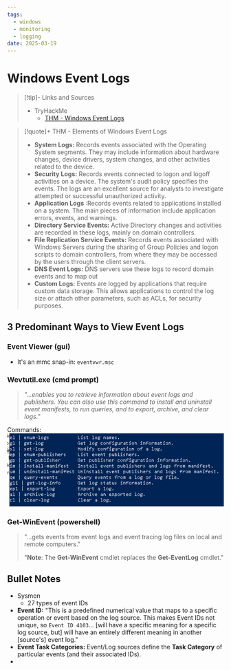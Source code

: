```yaml
---
tags:
  - windows
  - monitoring
  - logging
date: 2025-03-19
---
```

# Windows Event Logs

> [!tip]- Links and Sources
> - TryHackMe
> 	- [THM - Windows Event Logs](https://tryhackme.com/room/windowseventlogs)

> [!quote]+ THM - Elements of Windows Event Logs
> - **System Logs:** Records events associated with the Operating System segments. They may include information about hardware changes, device drivers, system changes, and other activities related to the device.
> - **Security Logs:** Records events connected to logon and logoff activities on a device. The system's audit policy specifies the events. The logs are an excellent source for analysts to investigate attempted or successful unauthorized activity.
> - **Application Logs** :Records events related to applications installed on a system. The main pieces of information include application errors, events, and warnings.
> - **Directory Service Events:** Active Directory changes and activities are recorded in these logs, mainly on domain controllers.
> - **File Replication Service Events:** Records events associated with Windows Servers during the sharing of Group Policies and logon scripts to domain controllers, from where they may be accessed by the users through the client servers.
> - **DNS Event Logs:** DNS servers use these logs to record domain events and to map out
> - **Custom Logs:** Events are logged by applications that require custom data storage. This allows applications to control the log size or attach other parameters, such as ACLs, for security purposes.

## 3 Predominant Ways to View Event Logs
### Event Viewer (gui)

- It's an mmc snap-in: `eventvwr.msc`

### Wevtutil.exe (cmd prompt)
> *"...enables you to retrieve information about event logs and publishers. You can also use this command to install and uninstall event manifests, to run queries, and to export, archive, and clear logs."*

Commands:
![](../../assets/images/Pasted%20image%2020250319105409.png)

### Get-WinEvent (powershell)
> "...gets events from event logs and event tracing log files on local and remote computers."
> 
> "**Note**: The **Get-WinEvent** cmdlet replaces the **Get-EventLog** cmdlet."


## Bullet Notes

- Sysmon
	- 27 types of event IDs
- **Event ID:** "This is a predefined numerical value that maps to a specific operation or event based on the log source. This makes Event IDs not unique, so `Event ID 4103`... \[will have a specific meaning for a specific log source, but] will have an entirely different meaning in another \[source's] event log."
- **Event Task Categories:** Event/Log sources define the **Task Category** of particular events (and their associated IDs).
- 